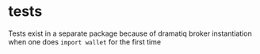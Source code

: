 # tests

Tests exist in a separate package because of dramatiq broker instantiation when one does `import wallet` for the first time
